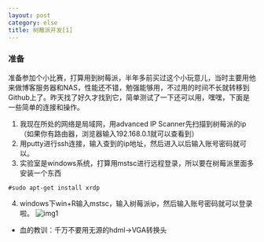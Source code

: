 ```yaml
---
layout: post
category: else
title: 树莓派开发[1]
---
```


### 准备 
准备参加个小比赛，打算用到树莓派，半年多前买过这个小玩意儿，当时主要用他来做博客服务器和NAS，性能还不错，勉强能够用，不过用的时间不长就转移到Github上了。昨天找了好久才找到它，简单测试了一下还可以用，嘿嘿，下面是一些简单的连接和操作。

1. 我现在所处的网络是局域网，用advanced IP Scanner先扫描到树莓派的ip（如果你有路由器，浏览器输入192.168.0.1就可以查看到）
2. 用putty进行ssh连接，输入查到的ip地址，然后进入以后输入账号密码就可以。
3. 实验室是windows系统，打算用mstsc进行远程登录，所以要在树莓派里面多安装一个东西

`#sudo apt-get install xrdp`

4. windows下win+R输入mstsc，输入树莓派ip，然后输入账号密码就可以登录啦。
![img1](https://raw.githubusercontent.com/xindongzhang/xindongzhang.github.io/master/_posts/BlogSrc/Raspberry/BB1/1.png)

* 血的教训：千万不要用无源的hdml->VGA转换头
